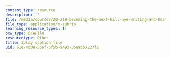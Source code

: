 ```yaml
---
content_type: resource
description: ''
file: /media/courses/20-219-becoming-the-next-bill-nye-writing-and-hosting-the-educational-show-january-iap-2015/61e74d0e556f5f5b949336a9bb7227f2_VQi6t2NfWig.vtt
file_type: application/x-subrip
learning_resource_types: []
ocw_type: OCWFile
resourcetype: Other
title: 3play caption file
uid: 61e74d0e-556f-5f5b-9493-36a9bb7227f2
---
```

